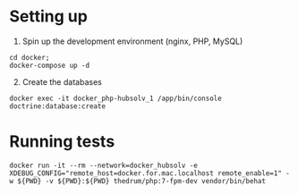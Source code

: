 # Setting up

1. Spin up the development environment (nginx, PHP, MySQL)

```
cd docker;
docker-compose up -d
```

2. Create the databases

```
docker exec -it docker_php-hubsolv_1 /app/bin/console doctrine:database:create
```

# Running tests

```
docker run -it --rm --network=docker_hubsolv -e XDEBUG_CONFIG="remote_host=docker.for.mac.localhost remote_enable=1" -w ${PWD} -v ${PWD}:${PWD} thedrum/php:7-fpm-dev vendor/bin/behat
```